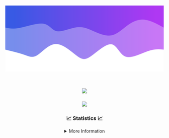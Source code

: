 ![Header](./IMG_4001.png)
<div align="center">

<h1 align="center">
  <a href="https://git.io/typing-svg">
    <img src="https://readme-typing-svg.herokuapp.com/?lines=Welcome+to+my+profile!+👋;JavaScript+developer.;&center=true&size=25">
  </a>
</h1>

<p align="center">
  <img src="https://lanyard.cnrad.dev/api/624702585596805130" />
</p>

### 📈 Statistics 📈
<details>
    <summary>More Information</summary>
    <br/>

<!--START_SECTION:waka-->
![Code Time](http://img.shields.io/badge/Code%20Time-176%20hrs%2013%20mins-blue)

![Profile Views](http://img.shields.io/badge/Profile%20Views-0-blue)

**🐱 My GitHub Data** 

> 📦 2.5 kB Used in GitHub's Storage 
 > 
> 🏆 3 Contributions in the Year 2024
 > 
> 🚫 Not Opted to Hire
 > 
> 📜 5 Public Repositories 
 > 
> 🔑 1 Private Repositories 
 > 
**I'm an Early 🐤** 

```text
🌞 Morning                365 commits         ███████░░░░░░░░░░░░░░░░░░   29.13 % 
🌆 Daytime                431 commits         █████████░░░░░░░░░░░░░░░░   34.40 % 
🌃 Evening                414 commits         ████████░░░░░░░░░░░░░░░░░   33.04 % 
🌙 Night                  43 commits          █░░░░░░░░░░░░░░░░░░░░░░░░   03.43 % 
```
📅 **I'm Most Productive on Wednesday** 

```text
Monday                   152 commits         ███░░░░░░░░░░░░░░░░░░░░░░   12.13 % 
Tuesday                  163 commits         ███░░░░░░░░░░░░░░░░░░░░░░   13.01 % 
Wednesday                298 commits         ██████░░░░░░░░░░░░░░░░░░░   23.78 % 
Thursday                 268 commits         █████░░░░░░░░░░░░░░░░░░░░   21.39 % 
Friday                   141 commits         ███░░░░░░░░░░░░░░░░░░░░░░   11.25 % 
Saturday                 107 commits         ██░░░░░░░░░░░░░░░░░░░░░░░   08.54 % 
Sunday                   124 commits         ██░░░░░░░░░░░░░░░░░░░░░░░   09.90 % 
```


📊 **This Week I Spent My Time On** 

```text
🕑︎ Time Zone: America/New_York

💬 Programming Languages: 
Java                     12 hrs 5 mins       ██████████████████░░░░░░░   72.57 % 
Kotlin                   2 hrs 42 mins       ████░░░░░░░░░░░░░░░░░░░░░   16.30 % 
XML                      1 hr 39 mins        ██░░░░░░░░░░░░░░░░░░░░░░░   09.93 % 
YAML                     7 mins              ░░░░░░░░░░░░░░░░░░░░░░░░░   00.74 % 
Groovy                   3 mins              ░░░░░░░░░░░░░░░░░░░░░░░░░   00.32 % 

🔥 Editors: 
IntelliJ                 16 hrs 39 mins      █████████████████████████   100.00 % 

🐱‍💻 Projects: 
hcf                      5 hrs 36 mins       ████████░░░░░░░░░░░░░░░░░   33.69 % 
Sodium                   5 hrs 23 mins       ████████░░░░░░░░░░░░░░░░░   32.33 % 
Mercury                  2 hrs 29 mins       ████░░░░░░░░░░░░░░░░░░░░░   14.97 % 
shard                    2 hrs 25 mins       ████░░░░░░░░░░░░░░░░░░░░░   14.59 % 
Cobalt                   7 mins              ░░░░░░░░░░░░░░░░░░░░░░░░░   00.76 % 

💻 Operating System: 
Windows                  16 hrs 39 mins      █████████████████████████   100.00 % 
```

**I Mostly Code in Java** 

```text
Java                     24 repos            ██████████████████████░░░   88.89 % 
JavaScript               2 repos             ██░░░░░░░░░░░░░░░░░░░░░░░   07.41 % 
C++                      1 repo              █░░░░░░░░░░░░░░░░░░░░░░░░   03.70 % 
```



**Timeline**

![Lines of Code chart](https://raw.githubusercontent.com/DevDipin/DevDipin/main/assets/bar_graph.png)


 Last Updated on 23/03/2024 16:10:40 UTC
<!--END_SECTION:waka-->

![Footer](./IMG_4002.png)